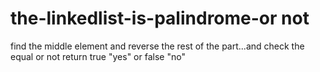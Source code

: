 # the-linkedlist-is-palindrome-or not
find the middle element and reverse the rest of the part...and check the equal or not return true "yes" or false  "no"
